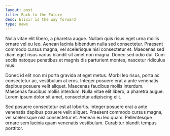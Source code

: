 ```yaml
---
layout: post
title: Back to the Future
desc: Elixir is the way forward
type: news
---
```


Nulla vitae elit libero, a pharetra augue. Nullam quis risus eget urna mollis ornare vel eu leo. Aenean lacinia bibendum nulla sed consectetur. Praesent commodo cursus magna, vel scelerisque nisl consectetur et. Maecenas sed diam eget risus varius blandit sit amet non magna. Donec sed odio dui. Cum sociis natoque penatibus et magnis dis parturient montes, nascetur ridiculus mus.

Donec id elit non mi porta gravida at eget metus. Morbi leo risus, porta ac consectetur ac, vestibulum at eros. Integer posuere erat a ante venenatis dapibus posuere velit aliquet. Maecenas faucibus mollis interdum. Maecenas faucibus mollis interdum. Nulla vitae elit libero, a pharetra augue. Lorem ipsum dolor sit amet, consectetur adipiscing elit.

Sed posuere consectetur est at lobortis. Integer posuere erat a ante venenatis dapibus posuere velit aliquet. Praesent commodo cursus magna, vel scelerisque nisl consectetur et. Aenean eu leo quam. Pellentesque ornare sem lacinia quam venenatis vestibulum. Curabitur blandit tempus porttitor.